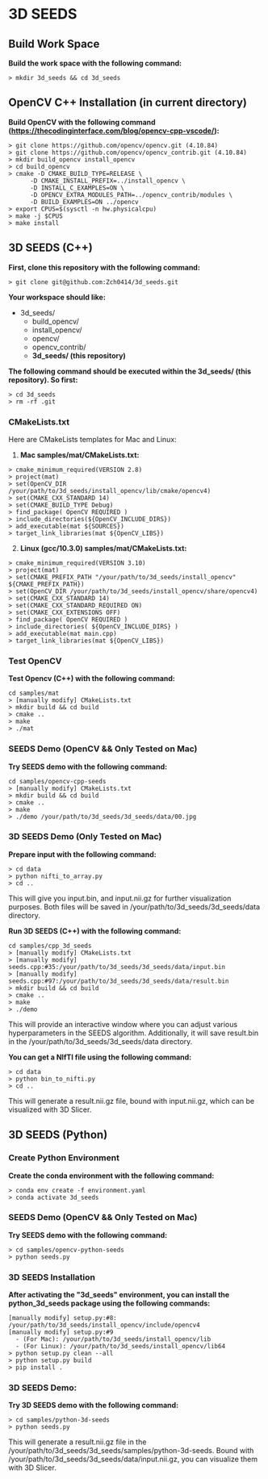# 3D SEEDS

## Build Work Space

**Build the work space with the following command:**
```
> mkdir 3d_seeds && cd 3d_seeds
```

## OpenCV C++ Installation (in current directory)

**Build OpenCV with the following command (https://thecodinginterface.com/blog/opencv-cpp-vscode/):**
```
> git clone https://github.com/opencv/opencv.git (4.10.84)
> git clone https://github.com/opencv/opencv_contrib.git (4.10.84)
> mkdir build_opencv install_opencv
> cd build_opencv
> cmake -D CMAKE_BUILD_TYPE=RELEASE \
      -D CMAKE_INSTALL_PREFIX=../install_opencv \
      -D INSTALL_C_EXAMPLES=ON \
      -D OPENCV_EXTRA_MODULES_PATH=../opencv_contrib/modules \
      -D BUILD_EXAMPLES=ON ../opencv
> export CPUS=$(sysctl -n hw.physicalcpu)
> make -j $CPUS
> make install
```

## 3D SEEDS (C++)

**First, clone this repository with the following command:**
```
> git clone git@github.com:Zch0414/3d_seeds.git
```

**Your workspace should like:**
- 3d_seeds/
  - build_opencv/
  - install_opencv/
  - opencv/
  - opencv_contrib/
  - **3d_seeds/ (this repository)**
    
**The following command should be executed within the **3d_seeds/ (this repository)**. So first:**
```
> cd 3d_seeds
> rm -rf .git
```

### CMakeLists.txt

Here are CMakeLists templates for Mac and Linux:

1. **Mac samples/mat/CMakeLists.txt:**
```
> cmake_minimum_required(VERSION 2.8)
> project(mat)
> set(OpenCV_DIR /your/path/to/3d_seeds/install_opencv/lib/cmake/opencv4)
> set(CMAKE_CXX_STANDARD 14)
> set(CMAKE_BUILD_TYPE Debug)
> find_package( OpenCV REQUIRED )
> include_directories(${OpenCV_INCLUDE_DIRS})
> add_executable(mat ${SOURCES})
> target_link_libraries(mat ${OpenCV_LIBS})
```

2. **Linux (gcc/10.3.0) samples/mat/CMakeLists.txt:**
```
> cmake_minimum_required(VERSION 3.10)
> project(mat)
> set(CMAKE_PREFIX_PATH "/your/path/to/3d_seeds/install_opencv" ${CMAKE_PREFIX_PATH})
> set(OpenCV_DIR /your/path/to/3d_seeds/install_opencv/share/opencv4)
> set(CMAKE_CXX_STANDARD 14)
> set(CMAKE_CXX_STANDARD_REQUIRED ON)
> set(CMAKE_CXX_EXTENSIONS OFF)
> find_package( OpenCV REQUIRED )
> include_directories( ${OpenCV_INCLUDE_DIRS} )
> add_executable(mat main.cpp)
> target_link_libraries(mat ${OpenCV_LIBS})
```

### Test OpenCV

**Test Opencv (C++) with the following command:**
```
cd samples/mat
> [manually modify] CMakeLists.txt
> mkdir build && cd build
> cmake ..
> make
> ./mat
```

### SEEDS Demo (OpenCV && Only Tested on Mac)

**Try SEEDS demo with the following command:**
```
cd samples/opencv-cpp-seeds
> [manually modify] CMakeLists.txt
> mkdir build && cd build
> cmake ..
> make
> ./demo /your/path/to/3d_seeds/3d_seeds/data/00.jpg
```

### 3D SEEDS Demo (Only Tested on Mac)

**Prepare input with the following command:**
```
> cd data
> python nifti_to_array.py
> cd ..
```

This will give you input.bin, and input.nii.gz for further visualization purposes. 
Both files will be saved in /your/path/to/3d_seeds/3d_seeds/data directory.

**Run 3D SEEDS (C++) with the following command:**
```
cd samples/cpp_3d_seeds
> [manually modify] CMakeLists.txt
> [manually modify] seeds.cpp:#35:/your/path/to/3d_seeds/3d_seeds/data/input.bin
> [manually modify] seeds.cpp:#97:/your/path/to/3d_seeds/3d_seeds/data/result.bin
> mkdir build && cd build
> cmake ..
> make
> ./demo
```

This will provide an interactive window where you can adjust various hyperparameters in the SEEDS algorithm. 
Additionally, it will save result.bin in the /your/path/to/3d_seeds/3d_seeds/data directory.

**You can get a NIfTI file using the following command:**
```
> cd data
> python bin_to_nifti.py
> cd ..
```

This will generate a result.nii.gz file, bound with input.nii.gz, which can be visualized with 3D Slicer.

## 3D SEEDS (Python)

### Create Python Environment

**Create the conda environment with the following command:**
```
> conda env create -f environment.yaml
> conda activate 3d_seeds
```

### SEEDS Demo (OpenCV && Only Tested on Mac)

**Try SEEDS demo with the following command:**
```
> cd samples/opencv-python-seeds
> python seeds.py
```

### 3D SEEDS Installation

**After activating the "3d_seeds" environment, you can install the python_3d_seeds package using the following commands:**
```
[manually modify] setup.py:#8: /your/path/to/3d_seeds/install_opencv/include/opencv4
[manually modify] setup.py:#9
  - (For Mac): /your/path/to/3d_seeds/install_opencv/lib
  - (For Linux): /your/path/to/3d_seeds/install_opencv/lib64
> python setup.py clean --all
> python setup.py build
> pip install .
```

### 3D SEEDS Demo:

**Try 3D SEEDS demo with the following command:**
```
> cd samples/python-3d-seeds
> python seeds.py
```

This will generate a result.nii.gz file in the /your/path/to/3d_seeds/3d_seeds/samples/python-3d-seeds.
Bound with /your/path/to/3d_seeds/3d_seeds/data/input.nii.gz, you can visualize them with 3D Slicer.
